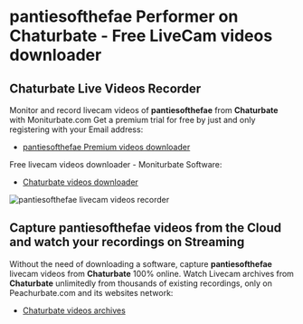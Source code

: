 # pantiesofthefae Performer on Chaturbate - Free LiveCam videos downloader

## Chaturbate Live Videos Recorder

Monitor and record livecam videos of **pantiesofthefae** from **Chaturbate** with Moniturbate.com
Get a premium trial for free by just and only registering with your Email address:
* [pantiesofthefae Premium videos downloader](https://moniturbate.com/request-demo-licence-key.html)

Free livecam videos downloader - Moniturbate Software:
* [Chaturbate videos downloader](https://moniturbate.com/moniturbate-download-software.html)

![pantiesofthefae livecam videos recorder](https://peachurnet.com/templates/moniturbate-software.png)


## Capture pantiesofthefae videos from the Cloud and watch your recordings on Streaming

Without the need of downloading a software, capture **pantiesofthefae** livecam videos from **Chaturbate** 100% online.
Watch Livecam archives from **Chaturbate** unlimitedly from thousands of existing recordings, only on Peachurbate.com and its websites network:
* [Chaturbate videos archives](https://peachurnet.com/)
